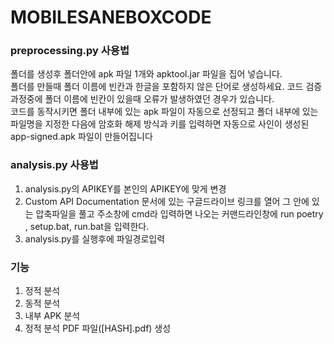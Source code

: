 # MOBILESANEBOXCODE  


### preprocessing.py 사용법  
폴더를 생성후 폴더안에 apk 파일 1개와 apktool.jar 파일을 집어 넣습니다.  
폴더를 만들때 폴더 이름에 빈칸과 한글을 포함하지 않은 단어로 생성하세요. 코드 검증 과정중에 폴더 이름에 빈칸이 있을때 오류가 발생하였던 경우가 있습니다.  
코드를 동작시키면 폴더 내부에 있는 apk 파일이 자동으로 선정되고 폴더 내부에 있는 파일명을 지정한 다음에 암호화 해제 방식과 키를 입력하면 자동으로 사인이 생성된 app-signed.apk 파일이 만들어집니다  

### analysis.py 사용법  
1. analysis.py의 APIKEY를 본인의 APIKEY에 맞게 변경  
2. Custom API Documentation 문서에 있는 구글드라이브 링크를 열어 그 안에 있는 압축파일을 풀고 주소창에 cmd라 입력하면 나오는 커맨드라인창에  run poetry , setup.bat, run.bat을 입력한다.    
3. analysis.py를 실행후에 파일경로입력  

### 기능  
1. 정적 분석  
2. 동적 분석  
3. 내부 APK 분석  
4. 정적 분석 PDF 파일([HASH].pdf) 생성  

